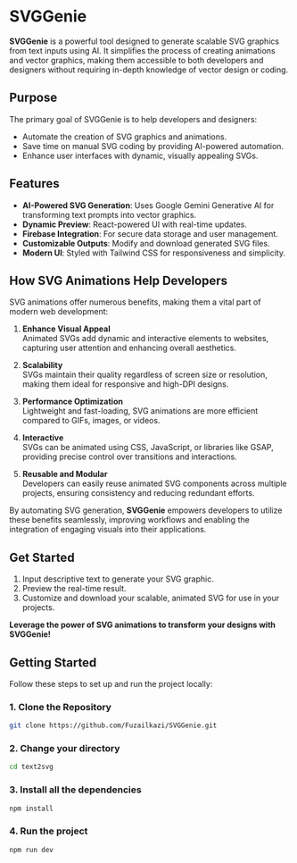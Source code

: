 # SVGGenie

**SVGGenie** is a powerful tool designed to generate scalable SVG graphics from text inputs using AI. It simplifies the process of creating animations and vector graphics, making them accessible to both developers and designers without requiring in-depth knowledge of vector design or coding.

## Purpose

The primary goal of SVGGenie is to help developers and designers:

- Automate the creation of SVG graphics and animations.
- Save time on manual SVG coding by providing AI-powered automation.
- Enhance user interfaces with dynamic, visually appealing SVGs.

## Features

- **AI-Powered SVG Generation**: Uses Google Gemini Generative AI for transforming text prompts into vector graphics.
- **Dynamic Preview**: React-powered UI with real-time updates.
- **Firebase Integration**: For secure data storage and user management.
- **Customizable Outputs**: Modify and download generated SVG files.
- **Modern UI**: Styled with Tailwind CSS for responsiveness and simplicity.

## How SVG Animations Help Developers

SVG animations offer numerous benefits, making them a vital part of modern web development:

1. **Enhance Visual Appeal**  
   Animated SVGs add dynamic and interactive elements to websites, capturing user attention and enhancing overall aesthetics.

2. **Scalability**  
   SVGs maintain their quality regardless of screen size or resolution, making them ideal for responsive and high-DPI designs.

3. **Performance Optimization**  
   Lightweight and fast-loading, SVG animations are more efficient compared to GIFs, images, or videos.

4. **Interactive**  
   SVGs can be animated using CSS, JavaScript, or libraries like GSAP, providing precise control over transitions and interactions.

5. **Reusable and Modular**  
   Developers can easily reuse animated SVG components across multiple projects, ensuring consistency and reducing redundant efforts.

By automating SVG generation, **SVGGenie** empowers developers to utilize these benefits seamlessly, improving workflows and enabling the integration of engaging visuals into their applications.

## Get Started

1. Input descriptive text to generate your SVG graphic.
2. Preview the real-time result.
3. Customize and download your scalable, animated SVG for use in your projects.

**Leverage the power of SVG animations to transform your designs with SVGGenie!**

## Getting Started

Follow these steps to set up and run the project locally:

### 1. Clone the Repository

```bash
git clone https://github.com/Fuzailkazi/SVGGenie.git
```

### 2. Change your directory

```bash
cd text2svg
```

### 3. Install all the dependencies

```bash
npm install
```

### 4. Run the project

```bash
npm run dev
```
